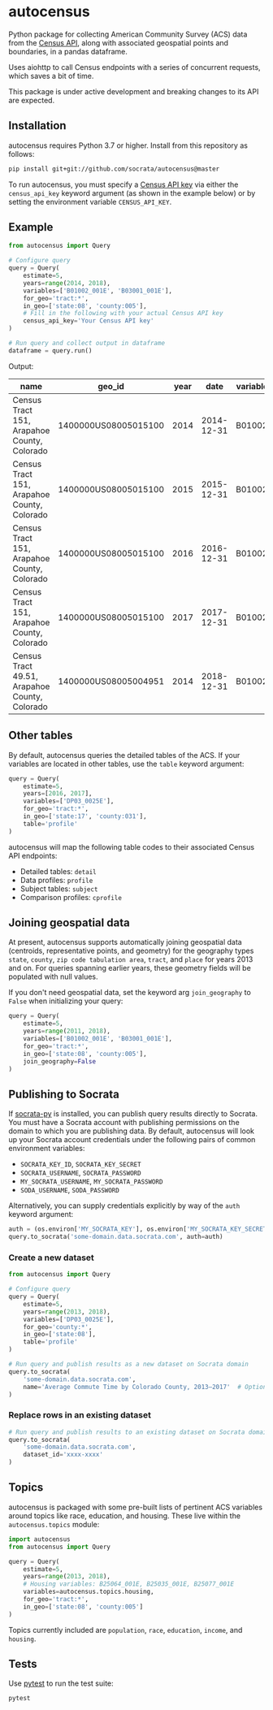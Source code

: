 # autocensus

Python package for collecting American Community Survey (ACS) data from the [Census API], along with associated geospatial points and boundaries, in a pandas dataframe.

Uses aiohttp to call Census endpoints with a series of concurrent requests, which saves a bit of time.

This package is under active development and breaking changes to its API are expected.

[Census API]: https://www.census.gov/developers

## Installation

autocensus requires Python 3.7 or higher. Install from this repository as follows:

```sh
pip install git+git://github.com/socrata/autocensus@master
```

To run autocensus, you must specify a [Census API key] via either the `census_api_key` keyword argument (as shown in the example below) or by setting the environment variable `CENSUS_API_KEY`.

## Example

```python
from autocensus import Query

# Configure query
query = Query(
    estimate=5,
    years=range(2014, 2018),
    variables=['B01002_001E', 'B03001_001E'],
    for_geo='tract:*',
    in_geo=['state:08', 'county:005'],
    # Fill in the following with your actual Census API key
    census_api_key='Your Census API key'
)

# Run query and collect output in dataframe
dataframe = query.run()
```

Output:

| name                                          | geo_id               | year | date       | variable_code | variable_label     | variable_concept  | annotation | value | percent_change | difference | centroid  | internal_point | geometry         |
|-----------------------------------------------|----------------------|------|------------|---------------|--------------------|-------------------|------------|-------|----------------|------------|-----------|----------------|------------------|
| Census Tract 151, Arapahoe County, Colorado   | 1400000US08005015100 | 2014 | 2014-12-31 | B01002_001E   | Median age - Total | Median Age by Sex |            | 45.7  |                |            | POINT (…) | POINT (…)      | MULTIPOLYGON (…) |
| Census Tract 151, Arapahoe County, Colorado   | 1400000US08005015100 | 2015 | 2015-12-31 | B01002_001E   | Median age - Total | Median Age by Sex |            | 45.2  | -1.1           | -0.5       | POINT (…) | POINT (…)      | MULTIPOLYGON (…) |
| Census Tract 151, Arapahoe County, Colorado   | 1400000US08005015100 | 2016 | 2016-12-31 | B01002_001E   | Median age - Total | Median Age by Sex |            | 45.9  | 1.6            | 0.7        | POINT (…) | POINT (…)      | MULTIPOLYGON (…) |
| Census Tract 151, Arapahoe County, Colorado   | 1400000US08005015100 | 2017 | 2017-12-31 | B01002_001E   | Median age - Total | Median Age by Sex |            | 45.7  | -0.4           | -0.2       | POINT (…) | POINT (…)      | MULTIPOLYGON (…) |
| Census Tract 49.51, Arapahoe County, Colorado | 1400000US08005004951 | 2014 | 2018-12-31 | B01002_001E   | Median age - Total | Median Age by Sex |            | 26.4  |                |            | POINT (…) | POINT (…)      | MULTIPOLYGON (…) |

[Census API key]: https://api.census.gov/data/key_signup.html

## Other tables

By default, autocensus queries the detailed tables of the ACS. If your variables are located in other tables, use the `table` keyword argument:

```python
query = Query(
    estimate=5,
    years=[2016, 2017],
    variables=['DP03_0025E'],
    for_geo='tract:*',
    in_geo=['state:17', 'county:031'],
    table='profile'
)
```

autocensus will map the following table codes to their associated Census API endpoints:

* Detailed tables: `detail`
* Data profiles: `profile`
* Subject tables: `subject`
* Comparison profiles: `cprofile`

## Joining geospatial data

At present, autocensus supports automatically joining geospatial data (centroids, representative points, and geometry) for the geography types `state`, `county`, `zip code tabulation area`, `tract`, and `place` for years 2013 and on. For queries spanning earlier years, these geometry fields will be populated with null values.

If you don't need geospatial data, set the keyword arg `join_geography` to `False` when initializing your query:

```python
query = Query(
    estimate=5,
    years=range(2011, 2018),
    variables=['B01002_001E', 'B03001_001E'],
    for_geo='tract:*',
    in_geo=['state:08', 'county:005'],
    join_geography=False
)
```

## Publishing to Socrata

If [socrata-py] is installed, you can publish query results directly to Socrata. You must have a Socrata account with publishing permissions on the domain to which you are publishing data. By default, autocensus will look up your Socrata account credentials under the following pairs of common environment variables:

* `SOCRATA_KEY_ID`, `SOCRATA_KEY_SECRET`
* `SOCRATA_USERNAME`, `SOCRATA_PASSWORD`
* `MY_SOCRATA_USERNAME`, `MY_SOCRATA_PASSWORD`
* `SODA_USERNAME`, `SODA_PASSWORD`

Alternatively, you can supply credentials explicitly by way of the `auth` keyword argument:

```python
auth = (os.environ['MY_SOCRATA_KEY'], os.environ['MY_SOCRATA_KEY_SECRET'])
query.to_socrata('some-domain.data.socrata.com', auth=auth)
```

[socrata-py]: https://github.com/socrata/socrata-py

### Create a new dataset

```python
from autocensus import Query

# Configure query
query = Query(
    estimate=5,
    years=range(2013, 2018),
    variables=['DP03_0025E'],
    for_geo='county:*',
    in_geo=['state:08'],
    table='profile'
)

# Run query and publish results as a new dataset on Socrata domain
query.to_socrata(
    'some-domain.data.socrata.com',
    name='Average Commute Time by Colorado County, 2013–2017'  # Optional
)
```

### Replace rows in an existing dataset

```python
# Run query and publish results to an existing dataset on Socrata domain
query.to_socrata(
    'some-domain.data.socrata.com',
    dataset_id='xxxx-xxxx'
)
```

## Topics

autocensus is packaged with some pre-built lists of pertinent ACS variables around topics like race, education, and housing. These live within the `autocensus.topics` module:

```python
import autocensus
from autocensus import Query

query = Query(
    estimate=5,
    years=range(2013, 2018),
    # Housing variables: B25064_001E, B25035_001E, B25077_001E
    variables=autocensus.topics.housing,
    for_geo='tract:*',
    in_geo=['state:08', 'county:005']
)
```

Topics currently included are `population`, `race`, `education`, `income`, and `housing`.

## Tests

Use [pytest] to run the test suite:

```sh
pytest
```

[pytest]: https://pytest.org
